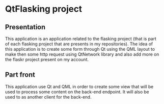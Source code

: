 # QtFlasking project

## Presentation

This application is an application related to the flasking project (that is part of each flasking project that are presents in my repositories). The idea of this application is to create some form through Qt using the QML layout to make then some http request using QtNetwork library and also add more on the flaskr project present on my account.

## Part front

This application use Qt and QML in order to create some view that will be used to process some content on the back-end endpoint. It will also be used to as another client for the back-end.

